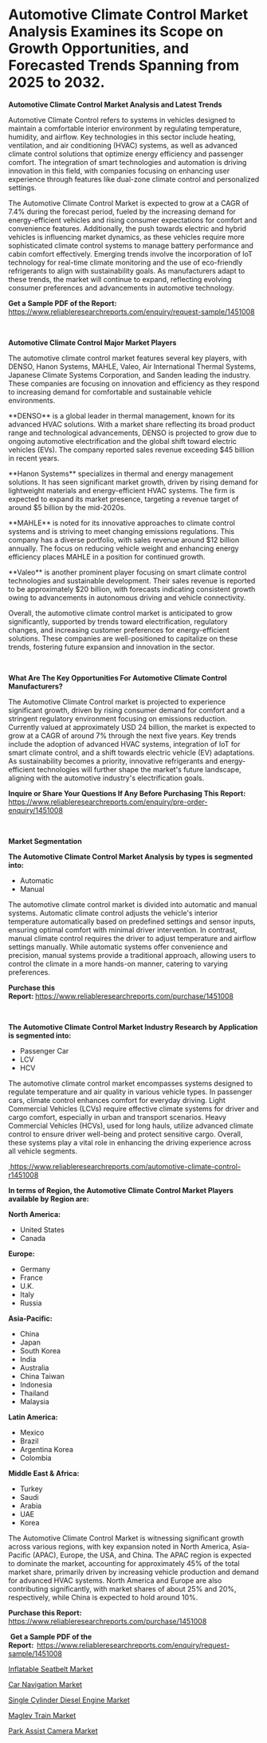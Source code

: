 <p><h1>Automotive Climate Control Market Analysis Examines its Scope on Growth Opportunities, and Forecasted Trends Spanning from 2025 to 2032.</h1></p><p><strong>Automotive Climate Control Market Analysis and Latest Trends</strong></p>
<p><p>Automotive Climate Control refers to systems in vehicles designed to maintain a comfortable interior environment by regulating temperature, humidity, and airflow. Key technologies in this sector include heating, ventilation, and air conditioning (HVAC) systems, as well as advanced climate control solutions that optimize energy efficiency and passenger comfort. The integration of smart technologies and automation is driving innovation in this field, with companies focusing on enhancing user experience through features like dual-zone climate control and personalized settings.</p><p>The Automotive Climate Control Market is expected to grow at a CAGR of 7.4% during the forecast period, fueled by the increasing demand for energy-efficient vehicles and rising consumer expectations for comfort and convenience features. Additionally, the push towards electric and hybrid vehicles is influencing market dynamics, as these vehicles require more sophisticated climate control systems to manage battery performance and cabin comfort effectively. Emerging trends involve the incorporation of IoT technology for real-time climate monitoring and the use of eco-friendly refrigerants to align with sustainability goals. As manufacturers adapt to these trends, the market will continue to expand, reflecting evolving consumer preferences and advancements in automotive technology.</p></p>
<p><strong>Get a Sample PDF of the Report:&nbsp;</strong> <a href="https://www.reliableresearchreports.com/enquiry/request-sample/1451008?utm_campaign=13&utm_medium=2&utm_source=Github&utm_content=ia&utm_term=30032025&utm_id=automotive-climate-control">https://www.reliableresearchreports.com/enquiry/request-sample/1451008</a></p>
<p>&nbsp;</p>
<p><strong>Automotive Climate Control Major Market Players</strong></p>
<p><p>The automotive climate control market features several key players, with DENSO, Hanon Systems, MAHLE, Valeo, Air International Thermal Systems, Japanese Climate Systems Corporation, and Sanden leading the industry. These companies are focusing on innovation and efficiency as they respond to increasing demand for comfortable and sustainable vehicle environments.</p><p>**DENSO** is a global leader in thermal management, known for its advanced HVAC solutions. With a market share reflecting its broad product range and technological advancements, DENSO is projected to grow due to ongoing automotive electrification and the global shift toward electric vehicles (EVs). The company reported sales revenue exceeding $45 billion in recent years.</p><p>**Hanon Systems** specializes in thermal and energy management solutions. It has seen significant market growth, driven by rising demand for lightweight materials and energy-efficient HVAC systems. The firm is expected to expand its market presence, targeting a revenue target of around $5 billion by the mid-2020s.</p><p>**MAHLE** is noted for its innovative approaches to climate control systems and is striving to meet changing emissions regulations. This company has a diverse portfolio, with sales revenue around $12 billion annually. The focus on reducing vehicle weight and enhancing energy efficiency places MAHLE in a position for continued growth.</p><p>**Valeo** is another prominent player focusing on smart climate control technologies and sustainable development. Their sales revenue is reported to be approximately $20 billion, with forecasts indicating consistent growth owing to advancements in autonomous driving and vehicle connectivity.</p><p>Overall, the automotive climate control market is anticipated to grow significantly, supported by trends toward electrification, regulatory changes, and increasing customer preferences for energy-efficient solutions. These companies are well-positioned to capitalize on these trends, fostering future expansion and innovation in the sector.</p></p>
<p>&nbsp;</p>
<p><strong>What Are The Key Opportunities For Automotive Climate Control Manufacturers?</strong></p>
<p><p>The Automotive Climate Control market is projected to experience significant growth, driven by rising consumer demand for comfort and a stringent regulatory environment focusing on emissions reduction. Currently valued at approximately USD 24 billion, the market is expected to grow at a CAGR of around 7% through the next five years. Key trends include the adoption of advanced HVAC systems, integration of IoT for smart climate control, and a shift towards electric vehicle (EV) adaptations. As sustainability becomes a priority, innovative refrigerants and energy-efficient technologies will further shape the market's future landscape, aligning with the automotive industry's electrification goals.</p></p>
<p><strong>Inquire or Share Your Questions If Any Before Purchasing This Report:</strong> <a href="https://www.reliableresearchreports.com/enquiry/pre-order-enquiry/1451008?utm_campaign=13&utm_medium=2&utm_source=Github&utm_content=ia&utm_term=30032025&utm_id=automotive-climate-control">https://www.reliableresearchreports.com/enquiry/pre-order-enquiry/1451008</a></p>
<p>&nbsp;</p>
<p><strong>Market Segmentation</strong></p>
<p><strong>The Automotive Climate Control Market Analysis by types is segmented into:</strong></p>
<p><ul><li>Automatic</li><li>Manual</li></ul></p>
<p><p>The automotive climate control market is divided into automatic and manual systems. Automatic climate control adjusts the vehicle's interior temperature automatically based on predefined settings and sensor inputs, ensuring optimal comfort with minimal driver intervention. In contrast, manual climate control requires the driver to adjust temperature and airflow settings manually. While automatic systems offer convenience and precision, manual systems provide a traditional approach, allowing users to control the climate in a more hands-on manner, catering to varying preferences.</p></p>
<p><strong>Purchase this Report:&nbsp;</strong><a href="https://www.reliableresearchreports.com/purchase/1451008?utm_campaign=13&utm_medium=2&utm_source=Github&utm_content=ia&utm_term=30032025&utm_id=automotive-climate-control">https://www.reliableresearchreports.com/purchase/1451008</a></p>
<p>&nbsp;</p>
<p><strong>The Automotive Climate Control Market Industry Research by Application is segmented into:</strong></p>
<p><ul><li>Passenger Car</li><li>LCV</li><li>HCV</li></ul></p>
<p><p>The automotive climate control market encompasses systems designed to regulate temperature and air quality in various vehicle types. In passenger cars, climate control enhances comfort for everyday driving. Light Commercial Vehicles (LCVs) require effective climate systems for driver and cargo comfort, especially in urban and transport scenarios. Heavy Commercial Vehicles (HCVs), used for long hauls, utilize advanced climate control to ensure driver well-being and protect sensitive cargo. Overall, these systems play a vital role in enhancing the driving experience across all vehicle segments.</p></p>
<p><a href="https://www.reliableresearchreports.com/automotive-climate-control-r1451008?utm_campaign=13&utm_medium=2&utm_source=Github&utm_content=ia&utm_term=30032025&utm_id=automotive-climate-control">&nbsp;https://www.reliableresearchreports.com/automotive-climate-control-r1451008</a></p>
<p><strong>In terms of Region, the Automotive Climate Control Market Players available by Region are:</strong></p>
<p>
    <p> <strong> North America: </strong>
        <ul>
            <li>United States</li>
            <li>Canada</li>
        </ul>
        </p> 
    <p> <strong> Europe: </strong>
        <ul>
            <li>Germany</li>
            <li>France</li>
            <li>U.K.</li>
            <li>Italy</li>
            <li>Russia</li>
        </ul>
        </p> 
    <p> <strong> Asia-Pacific: </strong>
        <ul>
            <li>China</li>
            <li>Japan</li>
            <li>South Korea</li>
            <li>India</li>
            <li>Australia</li>
            <li>China Taiwan</li>
            <li>Indonesia</li>
            <li>Thailand</li>
            <li>Malaysia</li>
        </ul>
        </p> 
    <p> <strong> Latin America: </strong>
        <ul>
            <li>Mexico</li>
            <li>Brazil</li>
            <li>Argentina Korea</li>
            <li>Colombia</li>
        </ul>
        </p> 
    <p> <strong> Middle East & Africa: </strong>
        <ul>
            <li>Turkey</li>
            <li>Saudi</li>
            <li>Arabia</li>
            <li>UAE</li>
            <li>Korea</li>
        </ul>
    </p>
    </p>
<p><p>The Automotive Climate Control Market is witnessing significant growth across various regions, with key expansion noted in North America, Asia-Pacific (APAC), Europe, the USA, and China. The APAC region is expected to dominate the market, accounting for approximately 45% of the total market share, primarily driven by increasing vehicle production and demand for advanced HVAC systems. North America and Europe are also contributing significantly, with market shares of about 25% and 20%, respectively, while China is expected to hold around 10%.</p></p>
<p><strong>Purchase this Report: </strong><a href="https://www.reliableresearchreports.com/purchase/1451008?utm_campaign=13&utm_medium=2&utm_source=Github&utm_content=ia&utm_term=30032025&utm_id=automotive-climate-control">https://www.reliableresearchreports.com/purchase/1451008</a></p>
<p>&nbsp;<strong>Get a Sample PDF of the Report:&nbsp;&nbsp;</strong><a href="https://www.reliableresearchreports.com/enquiry/request-sample/1451008?utm_campaign=13&utm_medium=2&utm_source=Github&utm_content=ia&utm_term=30032025&utm_id=automotive-climate-control">https://www.reliableresearchreports.com/enquiry/request-sample/1451008</a></p>
<p><strong></strong></p>
<p><p><a href="https://github.com/sgroitrieu7f/Market-Research-Report-List-1/blob/main/inflatable-seatbelt-market.md?utm_campaign=13&utm_medium=2&utm_source=Github&utm_content=ia&utm_term=30032025&utm_id=automotive-climate-control">Inflatable Seatbelt Market</a></p><p><a href="https://github.com/donsonjupa/Market-Research-Report-List-1/blob/main/car-navigation-market.md?utm_campaign=13&utm_medium=2&utm_source=Github&utm_content=ia&utm_term=30032025&utm_id=automotive-climate-control">Car Navigation Market</a></p><p><a href="https://github.com/welidaeisya/Market-Research-Report-List-1/blob/main/single-cylinder-diesel-engine-market.md?utm_campaign=13&utm_medium=2&utm_source=Github&utm_content=ia&utm_term=30032025&utm_id=automotive-climate-control">Single Cylinder Diesel Engine Market</a></p><p><a href="https://github.com/zhininzacher/Market-Research-Report-List-1/blob/main/maglev-train-market.md?utm_campaign=13&utm_medium=2&utm_source=Github&utm_content=ia&utm_term=30032025&utm_id=automotive-climate-control">Maglev Train Market</a></p><p><a href="https://github.com/roehrtizonov/Market-Research-Report-List-1/blob/main/park-assist-camera-market.md?utm_campaign=13&utm_medium=2&utm_source=Github&utm_content=ia&utm_term=30032025&utm_id=automotive-climate-control">Park Assist Camera Market</a></p></p>